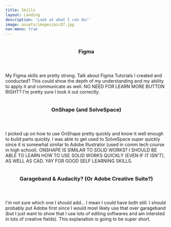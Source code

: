 ```yaml
---
title: Skills
layout: Landing
description: 'Look at what I can do!'
image: assets/images/pic07.jpg
nav-menu: true
---
```


<!-- Main -->
<div id="main">

<!-- One -->
<section id="two" class="spotlights">
	<section>
		<a href="generic.html" class="image">
			<img src="{% link assets/images/pic08.jpg %}" alt="" data-position="center center" />
		</a>
		<div class="content">
			<div class="inner">
				<header class="major">
					<h3>Figma</h3>
				</header>
				<p>My Figma skills are pretty strong. Talk about Figma Tutorials I created and conducted? This could show the depth of my understanding and my ability to apply it and communicate as well. NO NEED FOR LEARN MORE BUTTON RIGHT? I'm pretty sure I took it out correctly.</p>
			</div>
		</div>
	</section>
	<section>
		<a href="generic.html" class="image">
			<img src="{% link assets/images/pic09.jpg %}" alt="" data-position="top center" />
		</a>
		<div class="content">
			<div class="inner">
				<header class="major">
					<h3>OnShape (and SolveSpace)</h3>
				</header>
				<p>I picked up on how to use OnShape pretty quickly and know it well enough to build parts quickly. I was able to get used to SolveSpace super quickly since it is somewhat similar to Adobe Illustrator (used in comm tech course in high school). ONSHAPE IS SIMILAR TO SOLID WORKS? I SHOULD BE ABLE TO LEARN HOW TO USE SOLID WORKS QUICKLY (EVEN IF IT ISN'T), AS WELL AS CAD. YAY FOR GOOD SELF LEARNING SKILLS.</p>
			</div>
		</div>
	</section>
	<section>
		<a href="generic.html" class="image">
			<img src="{% link assets/images/pic10.jpg %}" alt="" data-position="25% 25%" />
		</a>
		<div class="content">
			<div class="inner">
				<header class="major">
					<h3>Garageband & Audacity? (Or Adobe Creative Suite?)</h3>
				</header>
				<p>I'm not sure which one I should add... I mean I could have both still. I should probably put Adobe first since I would most likely use that over garageband (but I just want to show that I use lots of editing softwares and am intersted in lots of creative fields). This explanation is going to be super short.</p>
			</div>
		</div>
	</section>
</section>
